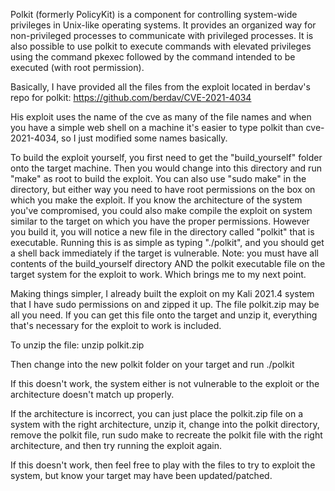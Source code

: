 Polkit (formerly PolicyKit) is a component for controlling system-wide privileges in Unix-like operating systems. It provides an organized way for non-privileged processes to communicate with privileged processes. It is also possible to use polkit to execute commands with elevated privileges using the command pkexec followed by the command intended to be executed (with root permission).

Basically, I have provided all the files from the exploit located in berdav's repo for polkit: https://github.com/berdav/CVE-2021-4034

His exploit uses the name of the cve as many of the file names and when you have a simple web shell on a machine it's easier to type polkit than cve-2021-4034, so I just modified some names basically.

To build the exploit yourself, you first need to get the "build_yourself" folder onto the target machine. Then you would change into this directory and run "make" as root to build the exploit. You can also use "sudo make" in the directory, but either way you need to have root permissions on the box on which you make the exploit. If you know the architecture of the system you've compromised, you could also make compile the exploit on system similar to the target on which you have the proper permissions.
However you build it, you will notice a new file in the directory called "polkit" that is executable. Running this is as simple as typing "./polkit", and you should get a shell back immediately if the target is vulnerable. Note: you must have all contents of the build_yourself directory AND the polkit executable file on the target system for the exploit to work. Which brings me to my next point.

Making things simpler, I already built the exploit on my Kali 2021.4 system that I have sudo permissions on and zipped it up. The file polkit.zip may be all you need. If you can get this file onto the target and unzip it, everything that's necessary for the exploit to work is included.

To unzip the file:
unzip polkit.zip

Then change into the new polkit folder on your target and run ./polkit

If this doesn't work, the system either is not vulnerable to the exploit or the architecture doesn't match up properly. 

If the architecture is incorrect, you can just place the polkit.zip file on a system with the right architecture, unzip it, change into the polkit directory, remove the polkit file, run sudo make to recreate the polkit file with the right architecture, and then try running the exploit again.

If this doesn't work, then feel free to play with the files to try to exploit the system, but know your target may have been updated/patched.
